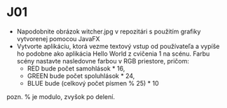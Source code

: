 # J01

- Napodobnite obrázok witcher.jpg v repozitári s použitím grafiky vytvorenej pomocou JavaFX
- Vytvorte aplikáciu, ktorá vezme textový vstup od používateľa a vypíše ho podobne ako aplikácia Hello World z cvičenia 1 na scénu. Farbu scény nastavte nasledovne farbou v RGB priestore, pričom:
	- RED bude počet samohlások * 16,
	- GREEN bude počet spoluhlások * 24,
	- BLUE bude (celkový počet písmen % 25) * 10 

pozn. % je modulo, zvyšok po delení.
 

